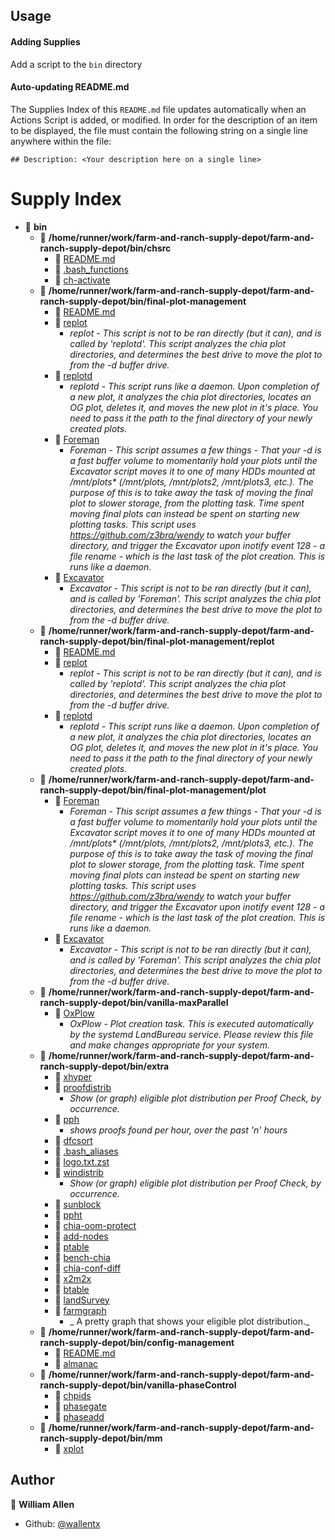 ## Usage

#### Adding Supplies

Add a script to the `bin` directory

#### Auto-updating README.md

The Supplies Index of this `README.md` file updates automatically when an Actions Script is added, or modified. In order for the description of an item to be displayed, the file must contain the following string on a single line anywhere within the file:

`## Description: <Your description here on a single line>`

# Supply Index

- 📂 __bin__
   - 📂 __/home/runner/work/farm-and-ranch-supply-depot/farm-and-ranch-supply-depot/bin/chsrc__
      - 📄 [README.md](bin/chsrc/README.md)
      - 📄 [.bash_functions](bin/chsrc/.bash_functions)
      - 📄 [ch\-activate](bin/chsrc/ch-activate)
   - 📂 __/home/runner/work/farm-and-ranch-supply-depot/farm-and-ranch-supply-depot/bin/final-plot-management__
      - 📄 [README.md](bin/final-plot-management/README.md)
      - 📄 [replot](bin/final-plot-management/replot)
         - _replot - This script is not to be ran directly (but it can), and is called by 'replotd'. This script analyzes the chia plot directories, and determines the best drive to move the plot to from the -d buffer drive._
      - 📄 [replotd](bin/final-plot-management/replotd)
         - _replotd - This script runs like a daemon. Upon completion of a new plot, it analyzes the chia plot directories, locates an OG plot, deletes it, and moves the new plot in it's place. You need to pass it the path to the final directory of your newly created plots._
      - 📄 [Foreman](bin/final-plot-management/Foreman)
         - _Foreman - This script assumes a few things - That your -d is a fast buffer volume to momentarily hold your plots until the Excavator script moves it to one of many HDDs mounted at /mnt/plots* (/mnt/plots, /mnt/plots2, /mnt/plots3, etc.). The purpose of this is to take away the task of moving the final plot to slower storage, from the plotting task. Time spent moving final plots can instead be spent on starting new plotting tasks. This script uses https://github.com/z3bra/wendy to watch your buffer directory, and trigger the Excavator upon inotify event 128 - a file rename - which is the last task of the plot creation. This is runs like a daemon._
      - 📄 [Excavator](bin/final-plot-management/Excavator)
         - _Excavator - This script is not to be ran directly (but it can), and is called by 'Foreman'. This script analyzes the chia plot directories, and determines the best drive to move the plot to from the -d buffer drive._
   - 📂 __/home/runner/work/farm-and-ranch-supply-depot/farm-and-ranch-supply-depot/bin/final-plot-management/replot__
      - 📄 [README.md](bin/replot/README.md)
      - 📄 [replot](bin/replot/replot)
         - _replot - This script is not to be ran directly (but it can), and is called by 'replotd'. This script analyzes the chia plot directories, and determines the best drive to move the plot to from the -d buffer drive._
      - 📄 [replotd](bin/replot/replotd)
         - _replotd - This script runs like a daemon. Upon completion of a new plot, it analyzes the chia plot directories, locates an OG plot, deletes it, and moves the new plot in it's place. You need to pass it the path to the final directory of your newly created plots._
   - 📂 __/home/runner/work/farm-and-ranch-supply-depot/farm-and-ranch-supply-depot/bin/final-plot-management/plot__
      - 📄 [Foreman](bin/plot/Foreman)
         - _Foreman - This script assumes a few things - That your -d is a fast buffer volume to momentarily hold your plots until the Excavator script moves it to one of many HDDs mounted at /mnt/plots* (/mnt/plots, /mnt/plots2, /mnt/plots3, etc.). The purpose of this is to take away the task of moving the final plot to slower storage, from the plotting task. Time spent moving final plots can instead be spent on starting new plotting tasks. This script uses https://github.com/z3bra/wendy to watch your buffer directory, and trigger the Excavator upon inotify event 128 - a file rename - which is the last task of the plot creation. This is runs like a daemon._
      - 📄 [Excavator](bin/plot/Excavator)
         - _Excavator - This script is not to be ran directly (but it can), and is called by 'Foreman'. This script analyzes the chia plot directories, and determines the best drive to move the plot to from the -d buffer drive._
   - 📂 __/home/runner/work/farm-and-ranch-supply-depot/farm-and-ranch-supply-depot/bin/vanilla-maxParallel__
      - 📄 [OxPlow](bin/vanilla-maxParallel/OxPlow)
         - _OxPlow - Plot creation task. This is executed automatically by the systemd LandBureau service. Please review this file and make changes appropriate for your system._
   - 📂 __/home/runner/work/farm-and-ranch-supply-depot/farm-and-ranch-supply-depot/bin/extra__
      - 📄 [xhyper](bin/extra/xhyper)
      - 📄 [proofdistrib](bin/extra/proofdistrib)
         - _Show (or graph) eligible plot distribution per Proof Check, by occurrence._
      - 📄 [pph](bin/extra/pph)
         - _shows proofs found per hour, over the past 'n' hours_
      - 📄 [dfcsort](bin/extra/dfcsort)
      - 📄 [.bash_aliases](bin/extra/.bash_aliases)
      - 📄 [logo.txt.zst](bin/extra/logo.txt.zst)
      - 📄 [windistrib](bin/extra/windistrib)
         - _Show (or graph) eligible plot distribution per Proof Check, by occurrence._
      - 📄 [sunblock](bin/extra/sunblock)
      - 📄 [ppht](bin/extra/ppht)
      - 📄 [chia\-oom\-protect](bin/extra/chia-oom-protect)
      - 📄 [add\-nodes](bin/extra/add-nodes)
      - 📄 [ptable](bin/extra/ptable)
      - 📄 [bench\-chia](bin/extra/bench-chia)
      - 📄 [chia\-conf\-diff](bin/extra/chia-conf-diff)
      - 📄 [x2m2x](bin/extra/x2m2x)
      - 📄 [btable](bin/extra/btable)
      - 📄 [landSurvey](bin/extra/landSurvey)
      - 📄 [farmgraph](bin/extra/farmgraph)
         - _ A pretty graph that shows your eligible plot distribution._
   - 📂 __/home/runner/work/farm-and-ranch-supply-depot/farm-and-ranch-supply-depot/bin/config-management__
      - 📄 [README.md](bin/config-management/README.md)
      - 📄 [almanac](bin/config-management/almanac)
   - 📂 __/home/runner/work/farm-and-ranch-supply-depot/farm-and-ranch-supply-depot/bin/vanilla-phaseControl__
      - 📄 [chpids](bin/vanilla-phaseControl/chpids)
      - 📄 [phasegate](bin/vanilla-phaseControl/phasegate)
      - 📄 [phaseadd](bin/vanilla-phaseControl/phaseadd)
   - 📂 __/home/runner/work/farm-and-ranch-supply-depot/farm-and-ranch-supply-depot/bin/mm__
      - 📄 [xplot](bin/mm/xplot)


## Author

👤 **William Allen**

* Github: [@wallentx](https://github.com/wallentx)
